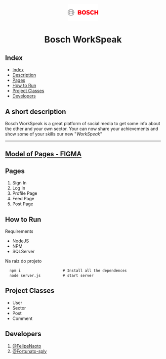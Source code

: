 <p align="center">
  <img alt="rifa" src="/public/img/bosch.png" width="100px" />
  <h1 align="center">Bosch WorkSpeak</h1>
</p>

## Index
- [Index](#index)
- [Description](#a-short-description)
- [Pages](#pages)
- [How to Run](#how-to-run)
- [Project Classes](#project-classes)
- [Developers](#developers)

## **A short description**
Bosch WorkSpeak is a great platform of social media to get some info about the other and your own sector. Your can now share your achievements and show some of your skills our new "*WorkSpeak*"

---
[Model of Pages - FIGMA](https://www.figma.com/file/Q3zrC53deguuMaHlHmmcXC/Bosch-WorkSpeak?node-id=0%3A1&t=P01mX5CttPVZG0Mh-1)
---

## Pages 
1. Sign In
2. Log In
3. Profile Page
4. Feed Page
5. Post Page

## How to Run

Requirements

- NodeJS
- NPM
- SQLServer

Na raiz do projeto

```shell
  npm i                   # Install all the dependences
  node server.js          # start server
```

## Project Classes
- User
- Sector
- Post
- Comment

## Developers
1. [@FelipeNaoto](https://github.com/felipeinfo18)
2. [@Fortunato-sply](https://github.com/fortunato-sply)
